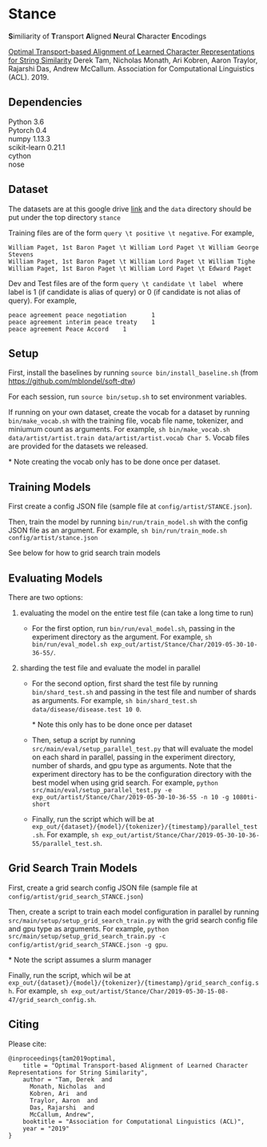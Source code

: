 # Stance #
**S**imiliarity of 
**T**ransport 
**A**ligned 
**N**eural 
**C**haracter 
**E**ncodings

[Optimal Transport-based Alignment of Learned Character Representations for String Similarity](https://www.aclweb.org/anthology/P19-1592)
Derek Tam, Nicholas Monath, Ari Kobren, Aaron Traylor, Rajarshi Das, Andrew McCallum.
Association for Computational Linguistics (ACL). 2019.


## Dependencies ##
Python 3.6\
Pytorch 0.4\
numpy 1.13.3\
scikit-learn 0.21.1 \
cython \
nose 

## Dataset ## 

The datasets are at this google drive [link](https://drive.google.com/drive/folders/1LeGQWdXOwkDxVJ2UXieqbh0-ZyqraAyj) and the `data` directory should be put under the top directory `stance`

Training files are of the form `query \t positive \t negative`. For example, 
```
William Paget, 1st Baron Paget \t William Lord Paget \t William George Stevens 
William Paget, 1st Baron Paget \t William Lord Paget \t William Tighe  
William Paget, 1st Baron Paget \t William Lord Paget \t Edward Paget    
```

Dev and Test files are of the form `query \t candidate \t label ` where label is 1 (if candidate is alias of query) or 0 (if candidate is not alias of query). For example, 

```
peace agreement peace negotiation       1      
peace agreement interim peace treaty    1      
peace agreement Peace Accord    1  
```


## Setup ##

First, install the baselines by running `source bin/install_baseline.sh`  (from https://github.com/mblondel/soft-dtw)

For each session, run `source bin/setup.sh` to set environment variables.

If running on your own dataset, create the vocab for a dataset by running `bin/make_vocab.sh` with the training file, vocab file name, tokenizer, and miniumum count as arguments. For example, `sh bin/make_vocab.sh data/artist/artist.train data/artist/artist.vocab Char 5`. Vocab files are provided for the datasets we released.

\* Note creating the vocab only has to be done once per dataset.

## Training Models ##

First create a config JSON file (sample file at `config/artist/STANCE.json`).

Then, train the model by running `bin/run/train_model.sh` with the config JSON file as an argument. For example, `sh bin/run/train_mode.sh config/artist/stance.json`

See below for how to grid search train models 

## Evaluating Models ##

There are two options: 
1) evaluating the model on the entire test file (can take a long time to run)

    * For the first option, run `bin/run/eval_model.sh`, passing in the experiment directory as the argument. For example, `sh bin/run/eval_model.sh exp_out/artist/Stance/Char/2019-05-30-10-36-55/`. 

2) sharding the test file and evaluate the model in parallel  


    * For the second option, first shard the test file by running `bin/shard_test.sh` and passing in the test file and number of shards as arguments. For example, `sh bin/shard_test.sh data/disease/disease.test 10 0`.

        \* Note this only has to be done once per dataset

    * Then, setup a script by running `src/main/eval/setup_parallel_test.py` that will evaluate the model on each shard in parallel, passing in the experiment directory, number of shards, and gpu type as arguments. Note that the experiment directory has to be the configuration directory with the best model when using grid search. For example, `python src/main/eval/setup_parallel_test.py -e exp_out/artist/Stance/Char/2019-05-30-10-36-55 -n 10 -g 1080ti-short`

    * Finally, run the script which will be at `exp_out/{dataset}/{model}/{tokenizer}/{timestamp}/parallel_test.sh`. For example, `sh exp_out/artist/Stance/Char/2019-05-30-10-36-55/parallel_test.sh`. 

## Grid Search Train Models ##

First, create a grid search config JSON file (sample file at `config/artist/grid_search_STANCE.json`)

Then, create a script to train each model configuration in parallel by running `src/main/setup/setup_grid_search_train.py` with the grid search config file and gpu type as arguments. For example, `python src/main/setup/setup_grid_search_train.py -c config/artist/grid_search_STANCE.json -g gpu`.

\* Note the script assumes a slurm manager 

Finally, run the script, which wil be at `exp_out/{dataset}/{model}/{tokenizer}/{timestamp}/grid_search_config.sh`. For example, `sh exp_out/artist/Stance/Char/2019-05-30-15-08-47/grid_search_config.sh`.

## Citing ##

Please cite: 

```
@inproceedings{tam2019optimal,
    title = "Optimal Transport-based Alignment of Learned Character Representations for String Similarity",
    author = "Tam, Derek  and
      Monath, Nicholas  and
      Kobren, Ari  and
      Traylor, Aaron  and
      Das, Rajarshi  and
      McCallum, Andrew",
    booktitle = "Association for Computational Linguistics (ACL)",
    year = "2019"
}
```


